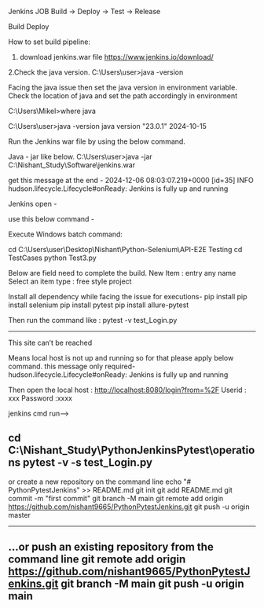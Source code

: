 Jenkins JOB
Build -> Deploy -> Test -> Release

Build<Notification Feedback> Deploy<Notification>


How to set build pipeline:
1. download jenkins.war file
https://www.jenkins.io/download/

2.Check the java version.
C:\Users\user>java -version

Facing the java issue then set the java version in environment variable.
Check the location of java and set the path accordingly in environment

C:\Users\Mikel>where java

C:\Users\user>java -version
java version "23.0.1" 2024-10-15

Run the Jenkins war file by using the below command.

Java - jar <path of war file> like below.
C:\Users\user>java -jar C:\Nishant_Study\Software\jenkins.war

get this message at the end -
2024-12-06 08:03:07.219+0000 [id=35]    INFO    hudson.lifecycle.Lifecycle#onReady: Jenkins is fully up and running

Jenkins open -

use this below command -

Execute Windows batch command:

cd C:\Users\user\Desktop\Nishant\Python-Selenium\API-E2E Testing
cd TestCases
python Test3.py

Below are field need to complete the build.
New Item : entry any name
Select an item type : free style project

Install all dependency while facing the issue for executions-
pip install
pip install selenium
pip install pytest
pip install allure-pytest

Then run the command like :
pytest -v test_Login.py

-----------------------
This site can’t be reached

Means local host is not up and running so for that please apply below command.
this message only required- hudson.lifecycle.Lifecycle#onReady: Jenkins is fully up and running

Then open the local host :
<http://localhost:8080/login?from=%2F>
Userid : xxx
Password :xxxx

jenkins cmd run-->


cd C:\Nishant_Study\PythonJenkinsPytest\operations
pytest -v -s test_Login.py
-----------------------

or create a new repository on the command line
echo "# PythonPytestJenkins" >> README.md
git init
git add README.md
git commit -m "first commit"
git branch -M main
git remote add origin https://github.com/nishant9665/PythonPytestJenkins.git
git push -u origin master

-----------------------------------

…or push an existing repository from the command line
git remote add origin https://github.com/nishant9665/PythonPytestJenkins.git
git branch -M main
git push -u origin main
-------------------------------------------


